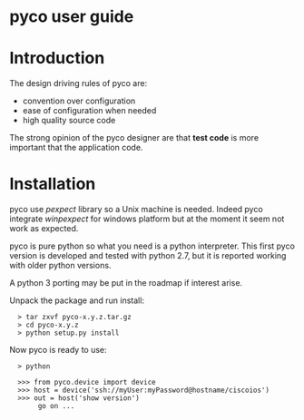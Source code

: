 # pyco user guide

# Introduction #

The design driving rules of pyco are:

  * convention over configuration
  * ease of configuration when needed
  * high quality source code

The strong opinion of the pyco designer are that **test code** is more important that the application code.


# Installation #

pyco use _pexpect_ library so a Unix machine is needed. Indeed pyco integrate _winpexpect_ for windows platform but at the moment it seem not work as expected.

pyco is pure python so what you need is a python interpreter.
This first pyco version is developed and tested with python 2.7, but it is reported working with older python versions.

A python 3 porting may be put in the roadmap if interest arise.

Unpack the package and run install:

```
  > tar zxvf pyco-x.y.z.tar.gz
  > cd pyco-x.y.z
  > python setup.py install
```

Now pyco is ready to use:
```
  > python

  >>> from pyco.device import device
  >>> host = device('ssh://myUser:myPassword@hostname/ciscoios')
  >>> out = host('show version')
       go on ...
   




```